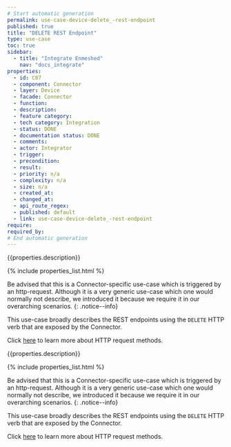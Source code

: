 ```yaml
---
# Start automatic generation
permalink: use-case-device-delete_-rest-endpoint
published: true
title: "DELETE REST Endpoint"
type: use-case
toc: true
sidebar:
  - title: "Integrate Enmeshed"
    nav: "docs_integrate"
properties:
  - id: C07
  - component: Connector
  - layer: Device
  - facade: Connector
  - function:
  - description:
  - feature category:
  - tech category: Integration
  - status: DONE
  - documentation status: DONE
  - comments:
  - actor: Integrator
  - trigger:
  - precondition:
  - result:
  - priority: n/a
  - complexity: n/a
  - size: n/a
  - created_at:
  - changed_at:
  - api_route_regex:
  - published: default
  - link: use-case-device-delete_-rest-endpoint
require:
required_by:
# End automatic generation
---
```


{{properties.description}}

{% include properties_list.html %}

Be advised that this is a Connector-specific use-case which is triggered by an http-request. Although it is a very generic use-case which one would normally not describe, we introduced it because we require it in our overarching scenarios.
{: .notice--info}

This use-case broadly describes the REST endpoints using the `DELETE` HTTP verb that are exposed by the Connector.

Click [here](https://developer.mozilla.org/en-US/docs/Web/HTTP/Methods) to learn more about HTTP request methods.

{{properties.description}}

{% include properties_list.html %}

Be advised that this is a Connector-specific use-case which is triggered by an http-request. Although it is a very generic use-case which one would normally not describe, we introduced it because we require it in our overarching scenarios.
{: .notice--info}

This use-case broadly describes the REST endpoints using the `DELETE` HTTP verb that are exposed by the Connector.

Click [here](https://developer.mozilla.org/en-US/docs/Web/HTTP/Methods) to learn more about HTTP request methods.
